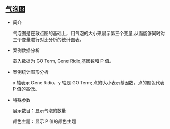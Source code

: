 ## [气泡图](/basic/bubble)

- 简介

  气泡图是在散点图的基础上，用气泡的大小来展示第三个变量,从而能够同时对三个变量进行对比分析的统计图表。

- 案例数据分析

  载入数据为 GO Term, Gene Ridio,基因数和 P 值。

- 案例统计图形分析

  x 轴表示 Gene Ridio，y 轴是 GO Term; 点的大小表示基因数，点的颜色代表 P 值的高低。

- 特殊参数

  展示数目：显示气泡的数量

  颜色主题：显示 P 值的颜色主题


